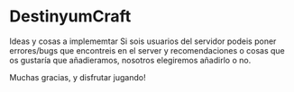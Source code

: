 # DestinyumCraft
Ideas y cosas a implememtar
Si sois usuarios del servidor podeis poner errores/bugs que encontreis en el server y recomendaciones o cosas que os gustaría que añadieramos, nosotros elegiremos añadirlo o no.

Muchas gracias, y disfrutar jugando!
